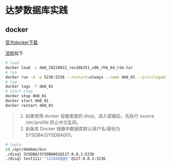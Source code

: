 # 达梦数据库实践

## docker

[官方docker下载](https://eco.dameng.com/download/)

[流程](https://eco.dameng.com/document/dm/zh-cn/start/dm-install-docker.html)如下

```bash
# load
docker load -i dm8_20220822_rev166351_x86_rh6_64_ctm.tar
# run
docker run -d -p 5236:5236 --restart=always --name dm8_01 --privileged=true -e PAGE_SIZE=16 -e LD_LIBRARY_PATH=/opt/dmdbms/bin -e INSTANCE_NAME=dm8_01 -v /data/dm8_01:/opt/dmdbms/data dm8_single:v8.1.2.128_ent_x86_64_ctm_pack4
# log
docker logs -f dm8_01
# start stop
docker stop dm8_01
docker start dm8_01
docker restart dm8_01
```

> 1. 如果使用 docker 容器里面的 disql，进入容器后，先执行 source /etc/profile 防止中文乱码。
> 2. 新版本 Docker 镜像中数据库默认用户名/密码为 SYSDBA/SYSDBA001。

```bash
# login
cd /opt/dmdbms/bin
./disql SYSDBA/SYSDBA001@127.0.0.1:5236
./disql test111/'"123456@@@"'@127.0.0.1:5236

```

